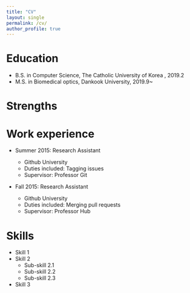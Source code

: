 ```yaml
---
title: "CV"
layout: single
permalink: /cv/
author_profile: true
---
```


Education
======
* B.S. in Computer Science, The Catholic University of Korea , 2019.2
* M.S. in Biomedical optics, Dankook University, 2019.9~
<!--* Ph.D in Version Control Theory, GitHub University, 2018 (expected)-->

Strengths
======


Work experience 
======
* Summer 2015: Research Assistant
  * Github University
  * Duties included: Tagging issues
  * Supervisor: Professor Git

* Fall 2015: Research Assistant
  * Github University
  * Duties included: Merging pull requests
  * Supervisor: Professor Hub
  
Skills
======
* Skill 1
* Skill 2
  * Sub-skill 2.1
  * Sub-skill 2.2
  * Sub-skill 2.3
* Skill 3


